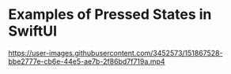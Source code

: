 # Examples of Pressed States in SwiftUI

https://user-images.githubusercontent.com/3452573/151867528-bbe2777e-cb6e-44e5-ae7b-2f86bd7f719a.mp4
